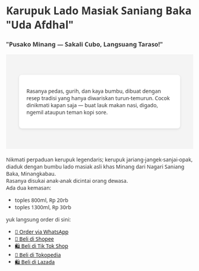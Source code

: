 <head>
  <meta charset="UTF-8" />
  <meta name="viewport" content="width=device-width, initial-scale=1.0"/>
  <title>Karupuk Lado Masiak Uda Afdhal</title>
<style>
    body {
      margin: 0;
      font-family: 'Segoe UI', sans-serif;
      color: #333;
    }
    header {
      background: #4f46e5;
      color: white;
      padding: 60px 20px;
      text-align: center;
    }
    header h1 {
      margin: 0;
      font-size: 3em;
    }
    header p {
      font-size: 1.2em;
      margin-top: 10px;
    }
    .cta-btn {
      margin-top: 20px;
      padding: 12px 25px;
      background: #22c55e;
      color: white;
      border: none;
      border-radius: 5px;
      font-size: 1em;
      cursor: pointer;
    }
    .features {
      display: flex;
      flex-wrap: wrap;
      justify-content: center;
      padding: 40px 20px;
      background: #f4f4f4;
    }
    .feature {
      flex: 1 1 300px;
      margin: 15px;
      background: white;
      padding: 20px;
      border-radius: 8px;
      box-shadow: 0 2px 6px rgba(0,0,0,0.1);
    }
    .feature h3 {
      margin-top: 0;
    }
    footer {
      text-align: center;
      padding: 20px;
      background: #e5e5e5;
      font-size: 0.9em;
    }
  </style>
</head>

<h1>Karupuk Lado Masiak Saniang Baka "Uda Afdhal"</h1>
<h3>"Pusako Minang — Sakali Cubo, Langsuang Taraso!"</h3>

 <section class="features">
    <div class="feature"> 
    <p>Rasanya pedas, gurih, dan kaya bumbu, dibuat dengan resep tradisi yang hanya diwariskan turun-temurun. Cocok dinikmati kapan saja — buat lauk makan nasi, digado, ngemil ataupun teman kopi sore.</p>
    </div>
  </section>
<br>Nikmati perpaduan kerupuk legendaris; kerupuk jariang-jangek-sanjai-opak, diaduk dengan bumbu lado masiak asli khas Minang dari Nagari Saniang Baka, Minangkabau.
<br>Rasanya disukai anak-anak dicintai orang dewasa.
<br>Ada dua kemasan:
<ul>
  <li>toples 800ml, Rp 20rb</li>
  <li>toples 1300ml, Rp 30rb</li>
</ul>


<p>yuk langsung order di sini:
<ul>
  <li><a href="https://wa.me/6281806384496?text=Halo%2C%20Halo%20kaka...%20saya%20mau%20order%20karupuk%20lado%20masiak%20Uda%20afdhal%20" class="link-button">📱 Order via WhatsApp</a></li>
  <li><a href="https://id.shp.ee/dMFx4cE" class="link-button">🛒 Beli di Shopee</a></li>
  <li><a href="https://shop-id.tokopedia.com/view/product/1731544081853941338%3Fregion%3DID%26locale%3Did-ID%26source%3Dtiktokseller%26no-cache%3D1%26e%3D1" class="link-button">🛍️ Beli di Tik Tok Shop</a></li>
  <li><a href="https://www.tokopedia.com/ifia-busana/karupuk-lado-masiak-uda-afdhal-sajian-minang-khas-saniang-baka-lamak-bana-1731544081853941338" class="link-button">🛒 Beli di Tokopedia</a></li>
  <li><a href="https://s.lazada.co.id/s.ZbqHJ6" class="link-button">🛍 Beli di Lazada</a></li>
  </ul>
</p>


 
